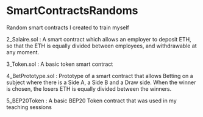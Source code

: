 # SmartContractsRandoms
Random smart contracts I created to train myself

2_Salaire.sol : 
A smart contract which allows an employer to deposit ETH, so that the ETH is equally divided between employees, and withdrawable at any moment.

3_Token.sol : 
A basic token smart contract

4_BetPrototype.sol : 
Prototype of a smart contract that allows Betting on a subject where there is a Side A, a Side B and a Draw side. When the winner is chosen, the losers ETH is equally divided between the winners.

5_BEP20Token :
A basic BEP20 Token contract that was used in my teaching sessions
